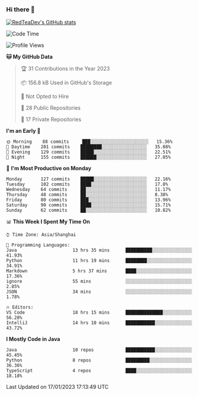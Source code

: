 ### Hi there 👋

<!--
**RedTeaDev/RedTeaDev** is a ✨ _special_ ✨ repository because its `README.md` (this file) appears on your GitHub profile.

Here are some ideas to get you started:

- 🔭 I’m currently working on ...
- 🌱 I’m currently learning ...
- 👯 I’m looking to collaborate on ...
- 🤔 I’m looking for help with ...
- 💬 Ask me about ...
- 📫 How to reach me: ...
- 😄 Pronouns: ...
- ⚡ Fun fact: ...
-->

<!--
[![wakatime](https://wakatime.com/badge/user/6b101ed0-04c0-4490-9283-eb61f2efff96.svg)](https://wakatime.com/@6b101ed0-04c0-4490-9283-eb61f2efff96)
!-->

[![RedTeaDev's GitHub stats](https://github-readme-stats.vercel.app/api?username=RedTeaDev)](https://github.com/anuraghazra/github-readme-stats)
<!--
[![willianrod's wakatime stats](https://github-readme-stats.vercel.app/api/wakatime?username=RedTeaDev)](https://github.com/anuraghazra/github-readme-stats)
!-->
<!--START_SECTION:waka-->
![Code Time](http://img.shields.io/badge/Code%20Time-1%2C153%20hrs%2048%20mins-blue)

![Profile Views](http://img.shields.io/badge/Profile%20Views-1-blue)

**🐱 My GitHub Data** 

> 🏆 31 Contributions in the Year 2023
 > 
> 📦 156.8 kB Used in GitHub's Storage 
 > 
> 🚫 Not Opted to Hire
 > 
> 📜 28 Public Repositories 
 > 
> 🔑 17 Private Repositories  
 > 
**I'm an Early 🐤** 

```text
🌞 Morning    88 commits     ███░░░░░░░░░░░░░░░░░░░░░░   15.36% 
🌆 Daytime    201 commits    ████████░░░░░░░░░░░░░░░░░   35.08% 
🌃 Evening    129 commits    █████░░░░░░░░░░░░░░░░░░░░   22.51% 
🌙 Night      155 commits    ██████░░░░░░░░░░░░░░░░░░░   27.05%

```
📅 **I'm Most Productive on Monday** 

```text
Monday       127 commits    █████░░░░░░░░░░░░░░░░░░░░   22.16% 
Tuesday      102 commits    ████░░░░░░░░░░░░░░░░░░░░░   17.8% 
Wednesday    64 commits     ██░░░░░░░░░░░░░░░░░░░░░░░   11.17% 
Thursday     48 commits     ██░░░░░░░░░░░░░░░░░░░░░░░   8.38% 
Friday       80 commits     ███░░░░░░░░░░░░░░░░░░░░░░   13.96% 
Saturday     90 commits     ████░░░░░░░░░░░░░░░░░░░░░   15.71% 
Sunday       62 commits     ██░░░░░░░░░░░░░░░░░░░░░░░   10.82%

```


📊 **This Week I Spent My Time On** 

```text
⌚︎ Time Zone: Asia/Shanghai

💬 Programming Languages: 
Java                     13 hrs 35 mins      ██████████░░░░░░░░░░░░░░░   41.93% 
Python                   11 hrs 19 mins      ████████░░░░░░░░░░░░░░░░░   34.91% 
Markdown                 5 hrs 37 mins       ████░░░░░░░░░░░░░░░░░░░░░   17.36% 
ignore                   55 mins             ░░░░░░░░░░░░░░░░░░░░░░░░░   2.85% 
JSON                     34 mins             ░░░░░░░░░░░░░░░░░░░░░░░░░   1.78%

🔥 Editors: 
VS Code                  18 hrs 15 mins      ██████████████░░░░░░░░░░░   56.28% 
IntelliJ                 14 hrs 10 mins      ███████████░░░░░░░░░░░░░░   43.72%

```

**I Mostly Code in Java** 

```text
Java                     10 repos            ███████████░░░░░░░░░░░░░░   45.45% 
Python                   8 repos             █████████░░░░░░░░░░░░░░░░   36.36% 
TypeScript               4 repos             ████░░░░░░░░░░░░░░░░░░░░░   18.18%

```



 Last Updated on 17/01/2023 17:13:49 UTC
<!--END_SECTION:waka-->


